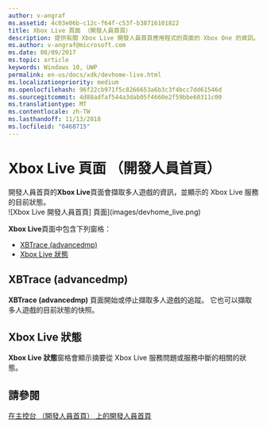 ```yaml
---
author: v-angraf
ms.assetid: 4c03e06b-c12c-f64f-c53f-b38716101822
title: Xbox Live 頁面 （開發人員首頁）
description: 提供有關 Xbox Live 開發人員首頁應用程式的頁面的 Xbox One 的資訊。
ms.author: v-angraf@microsoft.com
ms.date: 08/09/2017
ms.topic: article
keywords: Windows 10, UWP
permalink: en-us/docs/xdk/devhome-live.html
ms.localizationpriority: medium
ms.openlocfilehash: 96f22cb971f5c8266653a6b3c3f4bcc7dd61546d
ms.sourcegitcommit: 4d88adfaf544a3dab05f4660e2f59bbe60311c00
ms.translationtype: MT
ms.contentlocale: zh-TW
ms.lasthandoff: 11/13/2018
ms.locfileid: "6468715"
---
```

# <a name="xbox-live-page-dev-home"></a>Xbox Live 頁面 （開發人員首頁）
   
  
開發人員首頁的**Xbox Live**頁面會擷取多人遊戲的資訊，並顯示的 Xbox Live 服務的目前狀態。   
 ![Xbox Live 開發人員首頁] 頁面](images/devhome_live.png)   
  
**Xbox Live**頁面中包含下列窗格：   
 
   *  [XBTrace (advancedmp)](#ID4EPB)  
   *  [Xbox Live 狀態](#ID4E3B)  

 
<a id="ID4EPB"></a>

   

## <a name="xbtrace-advancedmp"></a>XBTrace (advancedmp)  
   
  
**XBTrace (advancedmp)** 頁面開始或停止擷取多人遊戲的追蹤。 它也可以擷取多人遊戲的目前狀態的快照。   
  
<a id="ID4E3B"></a>

   

## <a name="xbox-live-status"></a>Xbox Live 狀態  
   
  
**Xbox Live 狀態**窗格會顯示摘要從 Xbox Live 服務問題或服務中斷的相關的狀態。   
  
<a id="ID4EPC"></a>

   

## <a name="see-also"></a>請參閱  
 [在主控台 （開發人員首頁） 上的開發人員首頁](dev-home.md)

  